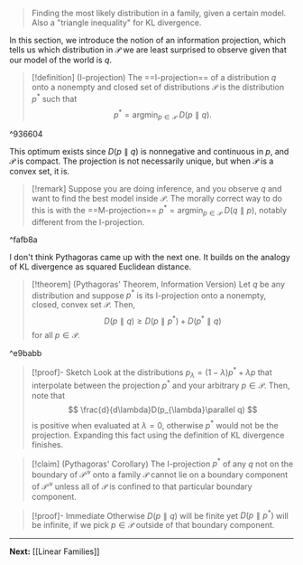 > Finding the most likely distribution in a family, given a certain model. Also a "triangle inequality" for KL divergence.

In this section, we introduce the notion of an information projection, which tells us which distribution in $\mathcal{P}$ we are least surprised to observe given that our model of the world is $q$.

> [!definition] (I-projection)
> The ==I-projection== of a distribution $q$ onto a nonempty and closed set of distributions $\mathcal{P}$ is the distribution $p^{*}$ such that
> $$
> p^{*}=\mathop{\arg\min}_{p \in \mathcal{P}}\ D(p\parallel q).
> $$

^936604

This optimum exists since $D(p\parallel q)$ is nonnegative and continuous in $p$, and $\mathcal{P}$ is compact. The projection is not necessarily unique, but when $\mathcal{P}$ is a convex set, it is.

> [!remark]
> Suppose you are doing inference, and you observe $q$ and want to find the best model inside $\mathcal{P}$. The morally correct way to do this is with the ==M-projection== $p^{*}=\mathop{\arg\min}_{p \in \mathcal{P}}\ D(q\parallel p)$, notably different from the I-projection.

^fafb8a

I don't think Pythagoras came up with the next one. It builds on the analogy of KL divergence as squared Euclidean distance.

> [!theorem] (Pythagoras' Theorem, Information Version)
> Let $q$ be any distribution and suppose $p^{*}$ is its I-projection onto a nonempty, closed, convex set $\mathcal{P}$. Then,
> $$
> D(p\parallel q)\geq D(p\parallel p^{*})+D(p^{*}\parallel q)
> $$
> for all $p \in \mathcal{P}$.

^e9babb

> [!proof]- Sketch
> Look at the distributions $p_{\lambda}=(1-\lambda)p^{*}+\lambda p$ that interpolate between the projection $p^{*}$ and your arbitrary $p \in \mathcal{P}$. Then, note that
> $$
> \frac{d}{d\lambda}D(p_{\lambda}\parallel q)
> $$
> is positive when evaluated at $\lambda=0$, otherwise $p^{*}$ would not be the projection. Expanding this fact using the definition of KL divergence finishes.

> [!claim] (Pythagoras' Corollary)
> The I-projection $p^{*}$ of any $q$ not on the boundary of $\mathcal{P}^{\mathcal{Y}}$ onto a family $\mathcal{P}$ cannot lie on a boundary component of $\mathcal{P}^{\mathcal{Y}}$ unless all of $\mathcal{P}$ is confined to that particular boundary component.

> [!proof]- Immediate
> Otherwise $D(p \parallel q)$ will be finite yet $D(p \parallel p^{*})$ will be infinite, if we pick $p \in \mathcal{P}$ outside of that boundary component.

---

**Next:** [[Linear Families]]